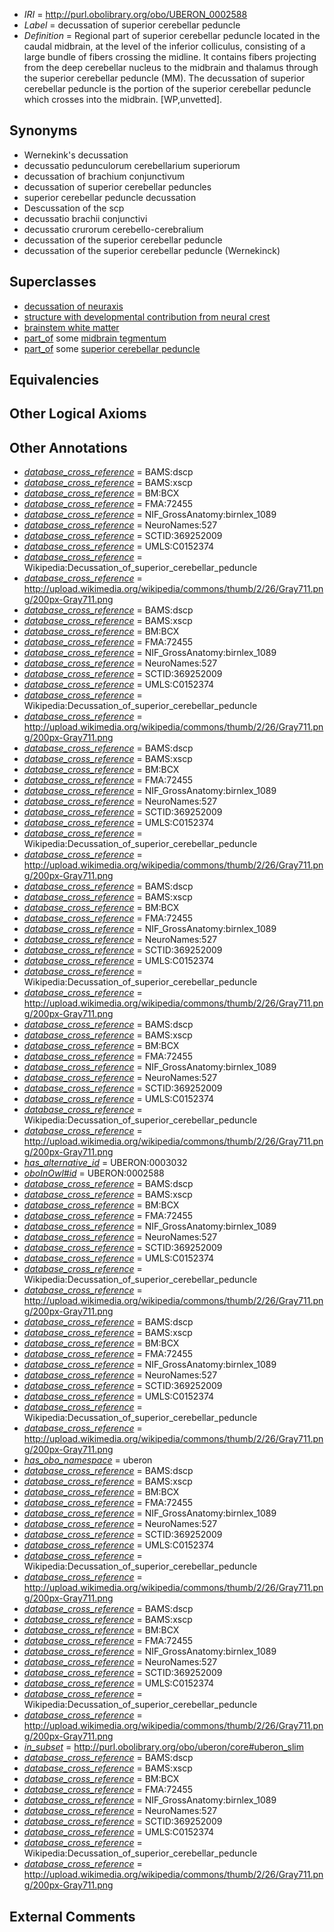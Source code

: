  * *IRI* = http://purl.obolibrary.org/obo/UBERON_0002588
 * *Label* = decussation of superior cerebellar peduncle
 * *Definition* = Regional part of superior cerebellar peduncle located in the caudal midbrain, at the level of the inferior colliculus, consisting of a large bundle of fibers crossing the midline.  It contains fibers projecting from the deep cerebellar nucleus to the midbrain and thalamus through the superior cerebellar peduncle (MM). The decussation of superior cerebellar peduncle is the portion of the superior cerebellar peduncle which crosses into the midbrain. [WP,unvetted].

## Synonyms

 * Wernekink's decussation
 * decussatio pedunculorum cerebellarium superiorum
 * decussation of brachium conjunctivum
 * decussation of superior cerebellar peduncles
 * superior cerebellar peduncle decussation
 * Descussation of the scp
 * decussatio brachii conjunctivi
 * decussatio crurorum cerebello-cerebralium
 * decussation of the superior cerebellar peduncle
 * decussation of the superior cerebellar peduncle (Wernekinck)

## Superclasses

 * [decussation of neuraxis](../../UBERON/18/UBERON_0007418.md)
 * [structure with developmental contribution from neural crest](../../UBERON/14/UBERON_0010314.md)
 * [brainstem white matter](../../UBERON/91/UBERON_0014891.md)
 * [part_of](../../BFO/50/BFO_0000050.md) some [midbrain tegmentum](../../UBERON/43/UBERON_0001943.md)
 * [part_of](../../BFO/50/BFO_0000050.md) some [superior cerebellar peduncle](../../UBERON/50/UBERON_0002150.md)

## Equivalencies


## Other Logical Axioms


## Other Annotations

 * *[database_cross_reference](../../ef/oboInOwl#hasDbXref.md)* = BAMS:dscp
 * *[database_cross_reference](../../ef/oboInOwl#hasDbXref.md)* = BAMS:xscp
 * *[database_cross_reference](../../ef/oboInOwl#hasDbXref.md)* = BM:BCX
 * *[database_cross_reference](../../ef/oboInOwl#hasDbXref.md)* = FMA:72455
 * *[database_cross_reference](../../ef/oboInOwl#hasDbXref.md)* = NIF_GrossAnatomy:birnlex_1089
 * *[database_cross_reference](../../ef/oboInOwl#hasDbXref.md)* = NeuroNames:527
 * *[database_cross_reference](../../ef/oboInOwl#hasDbXref.md)* = SCTID:369252009
 * *[database_cross_reference](../../ef/oboInOwl#hasDbXref.md)* = UMLS:C0152374
 * *[database_cross_reference](../../ef/oboInOwl#hasDbXref.md)* = Wikipedia:Decussation_of_superior_cerebellar_peduncle
 * *[database_cross_reference](../../ef/oboInOwl#hasDbXref.md)* = http://upload.wikimedia.org/wikipedia/commons/thumb/2/26/Gray711.png/200px-Gray711.png
 * *[database_cross_reference](../../ef/oboInOwl#hasDbXref.md)* = BAMS:dscp
 * *[database_cross_reference](../../ef/oboInOwl#hasDbXref.md)* = BAMS:xscp
 * *[database_cross_reference](../../ef/oboInOwl#hasDbXref.md)* = BM:BCX
 * *[database_cross_reference](../../ef/oboInOwl#hasDbXref.md)* = FMA:72455
 * *[database_cross_reference](../../ef/oboInOwl#hasDbXref.md)* = NIF_GrossAnatomy:birnlex_1089
 * *[database_cross_reference](../../ef/oboInOwl#hasDbXref.md)* = NeuroNames:527
 * *[database_cross_reference](../../ef/oboInOwl#hasDbXref.md)* = SCTID:369252009
 * *[database_cross_reference](../../ef/oboInOwl#hasDbXref.md)* = UMLS:C0152374
 * *[database_cross_reference](../../ef/oboInOwl#hasDbXref.md)* = Wikipedia:Decussation_of_superior_cerebellar_peduncle
 * *[database_cross_reference](../../ef/oboInOwl#hasDbXref.md)* = http://upload.wikimedia.org/wikipedia/commons/thumb/2/26/Gray711.png/200px-Gray711.png
 * *[database_cross_reference](../../ef/oboInOwl#hasDbXref.md)* = BAMS:dscp
 * *[database_cross_reference](../../ef/oboInOwl#hasDbXref.md)* = BAMS:xscp
 * *[database_cross_reference](../../ef/oboInOwl#hasDbXref.md)* = BM:BCX
 * *[database_cross_reference](../../ef/oboInOwl#hasDbXref.md)* = FMA:72455
 * *[database_cross_reference](../../ef/oboInOwl#hasDbXref.md)* = NIF_GrossAnatomy:birnlex_1089
 * *[database_cross_reference](../../ef/oboInOwl#hasDbXref.md)* = NeuroNames:527
 * *[database_cross_reference](../../ef/oboInOwl#hasDbXref.md)* = SCTID:369252009
 * *[database_cross_reference](../../ef/oboInOwl#hasDbXref.md)* = UMLS:C0152374
 * *[database_cross_reference](../../ef/oboInOwl#hasDbXref.md)* = Wikipedia:Decussation_of_superior_cerebellar_peduncle
 * *[database_cross_reference](../../ef/oboInOwl#hasDbXref.md)* = http://upload.wikimedia.org/wikipedia/commons/thumb/2/26/Gray711.png/200px-Gray711.png
 * *[database_cross_reference](../../ef/oboInOwl#hasDbXref.md)* = BAMS:dscp
 * *[database_cross_reference](../../ef/oboInOwl#hasDbXref.md)* = BAMS:xscp
 * *[database_cross_reference](../../ef/oboInOwl#hasDbXref.md)* = BM:BCX
 * *[database_cross_reference](../../ef/oboInOwl#hasDbXref.md)* = FMA:72455
 * *[database_cross_reference](../../ef/oboInOwl#hasDbXref.md)* = NIF_GrossAnatomy:birnlex_1089
 * *[database_cross_reference](../../ef/oboInOwl#hasDbXref.md)* = NeuroNames:527
 * *[database_cross_reference](../../ef/oboInOwl#hasDbXref.md)* = SCTID:369252009
 * *[database_cross_reference](../../ef/oboInOwl#hasDbXref.md)* = UMLS:C0152374
 * *[database_cross_reference](../../ef/oboInOwl#hasDbXref.md)* = Wikipedia:Decussation_of_superior_cerebellar_peduncle
 * *[database_cross_reference](../../ef/oboInOwl#hasDbXref.md)* = http://upload.wikimedia.org/wikipedia/commons/thumb/2/26/Gray711.png/200px-Gray711.png
 * *[database_cross_reference](../../ef/oboInOwl#hasDbXref.md)* = BAMS:dscp
 * *[database_cross_reference](../../ef/oboInOwl#hasDbXref.md)* = BAMS:xscp
 * *[database_cross_reference](../../ef/oboInOwl#hasDbXref.md)* = BM:BCX
 * *[database_cross_reference](../../ef/oboInOwl#hasDbXref.md)* = FMA:72455
 * *[database_cross_reference](../../ef/oboInOwl#hasDbXref.md)* = NIF_GrossAnatomy:birnlex_1089
 * *[database_cross_reference](../../ef/oboInOwl#hasDbXref.md)* = NeuroNames:527
 * *[database_cross_reference](../../ef/oboInOwl#hasDbXref.md)* = SCTID:369252009
 * *[database_cross_reference](../../ef/oboInOwl#hasDbXref.md)* = UMLS:C0152374
 * *[database_cross_reference](../../ef/oboInOwl#hasDbXref.md)* = Wikipedia:Decussation_of_superior_cerebellar_peduncle
 * *[database_cross_reference](../../ef/oboInOwl#hasDbXref.md)* = http://upload.wikimedia.org/wikipedia/commons/thumb/2/26/Gray711.png/200px-Gray711.png
 * *[has_alternative_id](../../Id/oboInOwl#hasAlternativeId.md)* = UBERON:0003032
 * *[oboInOwl#id](../../id/oboInOwl#id.md)* = UBERON:0002588
 * *[database_cross_reference](../../ef/oboInOwl#hasDbXref.md)* = BAMS:dscp
 * *[database_cross_reference](../../ef/oboInOwl#hasDbXref.md)* = BAMS:xscp
 * *[database_cross_reference](../../ef/oboInOwl#hasDbXref.md)* = BM:BCX
 * *[database_cross_reference](../../ef/oboInOwl#hasDbXref.md)* = FMA:72455
 * *[database_cross_reference](../../ef/oboInOwl#hasDbXref.md)* = NIF_GrossAnatomy:birnlex_1089
 * *[database_cross_reference](../../ef/oboInOwl#hasDbXref.md)* = NeuroNames:527
 * *[database_cross_reference](../../ef/oboInOwl#hasDbXref.md)* = SCTID:369252009
 * *[database_cross_reference](../../ef/oboInOwl#hasDbXref.md)* = UMLS:C0152374
 * *[database_cross_reference](../../ef/oboInOwl#hasDbXref.md)* = Wikipedia:Decussation_of_superior_cerebellar_peduncle
 * *[database_cross_reference](../../ef/oboInOwl#hasDbXref.md)* = http://upload.wikimedia.org/wikipedia/commons/thumb/2/26/Gray711.png/200px-Gray711.png
 * *[database_cross_reference](../../ef/oboInOwl#hasDbXref.md)* = BAMS:dscp
 * *[database_cross_reference](../../ef/oboInOwl#hasDbXref.md)* = BAMS:xscp
 * *[database_cross_reference](../../ef/oboInOwl#hasDbXref.md)* = BM:BCX
 * *[database_cross_reference](../../ef/oboInOwl#hasDbXref.md)* = FMA:72455
 * *[database_cross_reference](../../ef/oboInOwl#hasDbXref.md)* = NIF_GrossAnatomy:birnlex_1089
 * *[database_cross_reference](../../ef/oboInOwl#hasDbXref.md)* = NeuroNames:527
 * *[database_cross_reference](../../ef/oboInOwl#hasDbXref.md)* = SCTID:369252009
 * *[database_cross_reference](../../ef/oboInOwl#hasDbXref.md)* = UMLS:C0152374
 * *[database_cross_reference](../../ef/oboInOwl#hasDbXref.md)* = Wikipedia:Decussation_of_superior_cerebellar_peduncle
 * *[database_cross_reference](../../ef/oboInOwl#hasDbXref.md)* = http://upload.wikimedia.org/wikipedia/commons/thumb/2/26/Gray711.png/200px-Gray711.png
 * *[has_obo_namespace](../../ce/oboInOwl#hasOBONamespace.md)* = uberon
 * *[database_cross_reference](../../ef/oboInOwl#hasDbXref.md)* = BAMS:dscp
 * *[database_cross_reference](../../ef/oboInOwl#hasDbXref.md)* = BAMS:xscp
 * *[database_cross_reference](../../ef/oboInOwl#hasDbXref.md)* = BM:BCX
 * *[database_cross_reference](../../ef/oboInOwl#hasDbXref.md)* = FMA:72455
 * *[database_cross_reference](../../ef/oboInOwl#hasDbXref.md)* = NIF_GrossAnatomy:birnlex_1089
 * *[database_cross_reference](../../ef/oboInOwl#hasDbXref.md)* = NeuroNames:527
 * *[database_cross_reference](../../ef/oboInOwl#hasDbXref.md)* = SCTID:369252009
 * *[database_cross_reference](../../ef/oboInOwl#hasDbXref.md)* = UMLS:C0152374
 * *[database_cross_reference](../../ef/oboInOwl#hasDbXref.md)* = Wikipedia:Decussation_of_superior_cerebellar_peduncle
 * *[database_cross_reference](../../ef/oboInOwl#hasDbXref.md)* = http://upload.wikimedia.org/wikipedia/commons/thumb/2/26/Gray711.png/200px-Gray711.png
 * *[database_cross_reference](../../ef/oboInOwl#hasDbXref.md)* = BAMS:dscp
 * *[database_cross_reference](../../ef/oboInOwl#hasDbXref.md)* = BAMS:xscp
 * *[database_cross_reference](../../ef/oboInOwl#hasDbXref.md)* = BM:BCX
 * *[database_cross_reference](../../ef/oboInOwl#hasDbXref.md)* = FMA:72455
 * *[database_cross_reference](../../ef/oboInOwl#hasDbXref.md)* = NIF_GrossAnatomy:birnlex_1089
 * *[database_cross_reference](../../ef/oboInOwl#hasDbXref.md)* = NeuroNames:527
 * *[database_cross_reference](../../ef/oboInOwl#hasDbXref.md)* = SCTID:369252009
 * *[database_cross_reference](../../ef/oboInOwl#hasDbXref.md)* = UMLS:C0152374
 * *[database_cross_reference](../../ef/oboInOwl#hasDbXref.md)* = Wikipedia:Decussation_of_superior_cerebellar_peduncle
 * *[database_cross_reference](../../ef/oboInOwl#hasDbXref.md)* = http://upload.wikimedia.org/wikipedia/commons/thumb/2/26/Gray711.png/200px-Gray711.png
 * *[in_subset](../../et/oboInOwl#inSubset.md)* = http://purl.obolibrary.org/obo/uberon/core#uberon_slim
 * *[database_cross_reference](../../ef/oboInOwl#hasDbXref.md)* = BAMS:dscp
 * *[database_cross_reference](../../ef/oboInOwl#hasDbXref.md)* = BAMS:xscp
 * *[database_cross_reference](../../ef/oboInOwl#hasDbXref.md)* = BM:BCX
 * *[database_cross_reference](../../ef/oboInOwl#hasDbXref.md)* = FMA:72455
 * *[database_cross_reference](../../ef/oboInOwl#hasDbXref.md)* = NIF_GrossAnatomy:birnlex_1089
 * *[database_cross_reference](../../ef/oboInOwl#hasDbXref.md)* = NeuroNames:527
 * *[database_cross_reference](../../ef/oboInOwl#hasDbXref.md)* = SCTID:369252009
 * *[database_cross_reference](../../ef/oboInOwl#hasDbXref.md)* = UMLS:C0152374
 * *[database_cross_reference](../../ef/oboInOwl#hasDbXref.md)* = Wikipedia:Decussation_of_superior_cerebellar_peduncle
 * *[database_cross_reference](../../ef/oboInOwl#hasDbXref.md)* = http://upload.wikimedia.org/wikipedia/commons/thumb/2/26/Gray711.png/200px-Gray711.png

## External Comments

